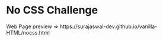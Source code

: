 <h1>No CSS Challenge</h1>
Web Page preview => https://surajaswal-dev.github.io/vanilla-HTML/nocss.html
